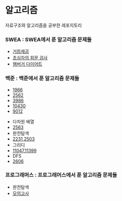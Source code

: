 # 알고리즘
자료구조와 알고리즘을 공부한 레포지토리
### SWEA : SWEA에서 푼 알고리즘 문제들
- [거듭제곱](/SWEA/거듭제곱.py)
- [초심자의 회문 검사](/SWEA/초심자의%20회문%20검사.py)
- [햄버거 다이어트](/SWEA/햄버거%20다이어트.py)
### 백준 : 백준에서 푼 알고리즘 문제들
- [1966](/백준/1966(프린터큐).py)
- [2562](/백준/2562.py)
- [3986](/백준/3986(좋은%20단어).py)
- [10430](/백준/10430.py)
- [9012](/백준/괄호(9012).py)

<!-- - Binary Search
- [] -->
- 다차원 배열
- [2563](/백준/2563.py)
- 완전탐색
- [2231](/백준/2231(분해합).py),[2503](/백준/2503_0313.py)
- 그리디
- [11047](/백준//11047_0313.py),[11399](/백준/11399_0314.py)
- DFS
- [2606](/백준/2606_0314.py)
### 프로그래머스 : 프로그래머스에서 푼 알고리즘 문제들
- 완전탐색
- [모의고사](/프로그래머스/모의고사.py)